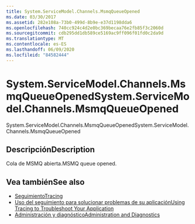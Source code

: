 ```yaml
---
title: System.ServiceModel.Channels.MsmqQueueOpened
ms.date: 03/30/2017
ms.assetid: 282e108a-73b0-499d-8b9e-e37d1198dda6
ms.openlocfilehash: 740cc924c4d2e0bc369becaa76e2fb85f3c2060d
ms.sourcegitcommit: cdb295dd1db589ce5169ac9ff096f01fd0c2da9d
ms.translationtype: MT
ms.contentlocale: es-ES
ms.lasthandoff: 06/09/2020
ms.locfileid: "84582444"
---
```

# <a name="systemservicemodelchannelsmsmqqueueopened"></a><span data-ttu-id="8d6b7-102">System.ServiceModel.Channels.MsmqQueueOpened</span><span class="sxs-lookup"><span data-stu-id="8d6b7-102">System.ServiceModel.Channels.MsmqQueueOpened</span></span>
<span data-ttu-id="8d6b7-103">System.ServiceModel.Channels.MsmqQueueOpened</span><span class="sxs-lookup"><span data-stu-id="8d6b7-103">System.ServiceModel.Channels.MsmqQueueOpened</span></span>  
  
## <a name="description"></a><span data-ttu-id="8d6b7-104">Descripción</span><span class="sxs-lookup"><span data-stu-id="8d6b7-104">Description</span></span>  
 <span data-ttu-id="8d6b7-105">Cola de MSMQ abierta.</span><span class="sxs-lookup"><span data-stu-id="8d6b7-105">MSMQ queue opened.</span></span>  
  
## <a name="see-also"></a><span data-ttu-id="8d6b7-106">Vea también</span><span class="sxs-lookup"><span data-stu-id="8d6b7-106">See also</span></span>

- [<span data-ttu-id="8d6b7-107">Seguimiento</span><span class="sxs-lookup"><span data-stu-id="8d6b7-107">Tracing</span></span>](index.md)
- [<span data-ttu-id="8d6b7-108">Uso del seguimiento para solucionar problemas de su aplicación</span><span class="sxs-lookup"><span data-stu-id="8d6b7-108">Using Tracing to Troubleshoot Your Application</span></span>](using-tracing-to-troubleshoot-your-application.md)
- [<span data-ttu-id="8d6b7-109">Administración y diagnóstico</span><span class="sxs-lookup"><span data-stu-id="8d6b7-109">Administration and Diagnostics</span></span>](../index.md)

